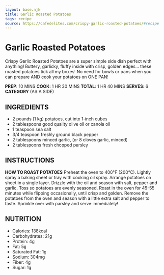 ```yaml
---
layout: base.njk
title: Garlic Roasted Potatoes
tags: recipe
source: https://cafedelites.com/crispy-garlic-roasted-potatoes/#recipe
---
```


# Garlic Roasted Potatoes

Crispy Garlic Roasted Potatoes are a super simple side dish perfect with anything! Buttery, garlicky, fluffy inside with crisp, golden edges... these roasted potatoes tick all my boxes! No need for bowls or pans when you can prepare AND cook your potatoes on ONE PAN!

**PREP**:
10 MINS
**COOK**: 1 HR 30 MINS
**TOTAL**: 1 HR 40 MINS
**SERVES**: 6
**CATEGORY** (AS A SIDE)

## INGREDIENTS

- 2 pounds (1 kg) potatoes, cut into 1-inch cubes
- 2 tablespoons good quality olive oil or canola oil
- 1 teaspoon sea salt
- 3/4 teaspoon freshly ground black pepper
- 2 tablespoons minced garlic, (or 8 cloves garlic, minced)
- 2 tablespoons fresh chopped parsley

## INSTRUCTIONS

**HOW TO ROAST POTATOES**
Preheat the oven to 400°F (200°C). Lightly spray a baking sheet or tray with cooking oil spray.
Arrange potatoes on sheet in a single layer. Drizzle with the oil and season with salt, pepper and garlic. Toss so potatoes are evenly seasoned.
Roast in the oven for 45-55 minutes while flipping occasionally, until crisp and golden.
Remove the potatoes from the oven and season with a little extra salt and pepper to taste. Sprinkle over with parsley and serve immediately!

## NUTRITION

- Calories: 138kcal
- Carbohydrates: 21g
- Protein: 4g
- Fat: 5g
- Saturated Fat: 1g
- Sodium: 304mg
- Fiber: 4g
- Sugar: 1g
